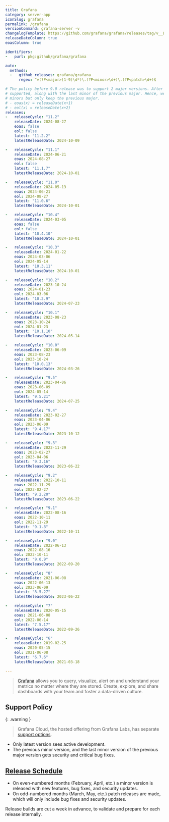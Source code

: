 ```yaml
---
title: Grafana
category: server-app
iconSlug: grafana
permalink: /grafana
versionCommand: grafana-server -v
changelogTemplate: https://github.com/grafana/grafana/releases/tag/v__LATEST__
releaseDateColumn: true
eoasColumn: true

identifiers:
-   purl: pkg:github/grafana/grafana

auto:
  methods:
  -   github_releases: grafana/grafana
      regex: ^v(?P<major>[1-9]\d*)\.(?P<minor>\d+)\.(?P<patch>\d+)$

# The policy before 9.0 release was to support 2 major versions. After 9.0, 2 latest minors are
# supported, along with the last minor of the previous major. Hence, we break the latest series into
# minors but only keep the previous major.
# - eoas(x) = releaseDate(x+1)
# - eol(x) = releaseDate(x+2)
releases:
-   releaseCycle: "11.2"
    releaseDate: 2024-08-27
    eoas: false
    eol: false
    latest: "11.2.2"
    latestReleaseDate: 2024-10-09

-   releaseCycle: "11.1"
    releaseDate: 2024-06-21
    eoas: 2024-08-27
    eol: false
    latest: "11.1.7"
    latestReleaseDate: 2024-10-01

-   releaseCycle: "11.0"
    releaseDate: 2024-05-13
    eoas: 2024-06-21
    eol: 2024-08-27
    latest: "11.0.6"
    latestReleaseDate: 2024-10-01

-   releaseCycle: "10.4"
    releaseDate: 2024-03-05
    eoas: false
    eol: false
    latest: "10.4.10"
    latestReleaseDate: 2024-10-01

-   releaseCycle: "10.3"
    releaseDate: 2024-01-22
    eoas: 2024-03-06
    eol: 2024-05-14
    latest: "10.3.11"
    latestReleaseDate: 2024-10-01

-   releaseCycle: "10.2"
    releaseDate: 2023-10-24
    eoas: 2024-01-23
    eol: 2024-03-06
    latest: "10.2.9"
    latestReleaseDate: 2024-07-23

-   releaseCycle: "10.1"
    releaseDate: 2023-08-23
    eoas: 2023-10-24
    eol: 2024-01-23
    latest: "10.1.10"
    latestReleaseDate: 2024-05-14

-   releaseCycle: "10.0"
    releaseDate: 2023-06-09
    eoas: 2023-08-23
    eol: 2023-10-24
    latest: "10.0.13"
    latestReleaseDate: 2024-03-26

-   releaseCycle: "9.5"
    releaseDate: 2023-04-06
    eoas: 2023-06-09
    eol: 2024-05-14
    latest: "9.5.21"
    latestReleaseDate: 2024-07-25

-   releaseCycle: "9.4"
    releaseDate: 2023-02-27
    eoas: 2023-04-06
    eol: 2023-06-09
    latest: "9.4.17"
    latestReleaseDate: 2023-10-12

-   releaseCycle: "9.3"
    releaseDate: 2022-11-29
    eoas: 2023-02-27
    eol: 2023-04-06
    latest: "9.3.16"
    latestReleaseDate: 2023-06-22

-   releaseCycle: "9.2"
    releaseDate: 2022-10-11
    eoas: 2022-11-29
    eol: 2023-02-27
    latest: "9.2.20"
    latestReleaseDate: 2023-06-22

-   releaseCycle: "9.1"
    releaseDate: 2022-08-16
    eoas: 2022-10-11
    eol: 2022-11-29
    latest: "9.1.8"
    latestReleaseDate: 2022-10-11

-   releaseCycle: "9.0"
    releaseDate: 2022-06-13
    eoas: 2022-08-16
    eol: 2022-10-11
    latest: "9.0.9"
    latestReleaseDate: 2022-09-20

-   releaseCycle: "8"
    releaseDate: 2021-06-08
    eoas: 2022-06-13
    eol: 2023-06-09
    latest: "8.5.27"
    latestReleaseDate: 2023-06-22

-   releaseCycle: "7"
    releaseDate: 2020-05-15
    eoas: 2021-06-08
    eol: 2022-06-14
    latest: "7.5.17"
    latestReleaseDate: 2022-09-26

-   releaseCycle: "6"
    releaseDate: 2019-02-25
    eoas: 2020-05-15
    eol: 2021-06-08
    latest: "6.7.6"
    latestReleaseDate: 2021-03-18

---
```


> [Grafana](https://grafana.com/grafana/) allows you to query, visualize, alert on and understand
> your metrics no matter where they are stored. Create, explore, and share dashboards with your team
> and foster a data-driven culture.

## Support Policy

{: .warning }
> Grafana Cloud, the hosted offering from Grafana Labs, has separate [support options](https://grafana.com/docs/grafana-cloud/account-management/support/).

- Only latest version sees active development.
- The previous minor version, and the last minor version of the previous major version gets security
  and critical bug fixes.

## [Release Schedule](https://grafana.com/blog/2022/12/13/grafana-releases-new-2023-release-schedule/)

- On even-numbered months (February, April, etc.) a minor version is released with new
  features, bug fixes, and security updates.
- On odd-numbered months (March, May, etc.) patch releases are made, which will only include bug
  fixes and security updates.

Release builds are cut a week in advance, to validate and prepare for each release internally.
